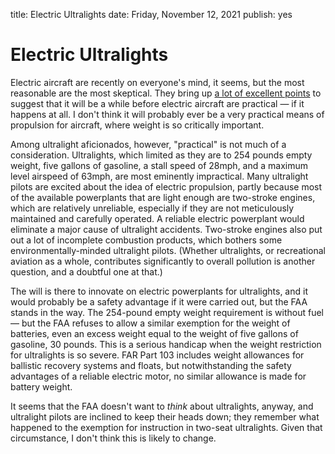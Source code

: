 title: Electric Ultralights
date: Friday, November 12, 2021
publish: yes
<!-- Post Markdown begins here -->
Electric Ultralights
======================================================================

Electric aircraft are recently on everyone's mind, it seems, but the
most reasonable are the most skeptical.  They bring up [a lot of
excellent
points](https://www.planeandpilotmag.com/news/pilot-talk/2021/10/14/skeptical-about-electrical/)
to suggest that it will be a while before electric aircraft are
practical — if it happens at all.  I don't think it will probably ever
be a very practical means of propulsion for aircraft, where weight is
so critically important.

Among ultralight aficionados, however, "practical" is not much of a
consideration.  Ultralights, which limited as they are to 254 pounds
empty weight, five gallons of gasoline, a stall speed of 28mph, and a
maximum level airspeed of 63mph, are most eminently impractical.  Many
ultralight pilots are excited about the idea of electric propulsion,
partly because most of the available powerplants that are light enough
are two-stroke engines, which are relatively unreliable, especially if
they are not meticulously maintained and carefully operated.  A
reliable electric powerplant would eliminate a major cause of
ultralight accidents.  Two-stroke engines also put out a lot of
incomplete combustion products, which bothers some
environmentally-minded ultralight pilots.  (Whether ultralights, or
recreational aviation as a whole, contributes significantly to overall
pollution is another question, and a doubtful one at that.)

The will is there to innovate on electric powerplants for ultralights,
and it would probably be a safety advantage if it were carried out,
but the FAA stands in the way.  The 254-pound empty weight requirement
is without fuel — but the FAA refuses to allow a similar exemption for
the weight of batteries, even an excess weight equal to the weight of
five gallons of gasoline, 30 pounds.  This is a serious handicap when
the weight restriction for ultralights is so severe.  FAR Part 103
includes weight allowances for ballistic recovery systems and floats,
but notwithstanding the safety advantages of a reliable electric
motor, no similar allowance is made for battery weight.

It seems that the FAA doesn't want to _think_ about ultralights,
anyway, and ultralight pilots are inclined to keep their heads down;
they remember what happened to the exemption for instruction in
two-seat ultralights.  Given that circumstance, I don't think this is
likely to change.
